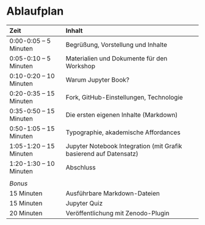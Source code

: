 # Ablaufplan

|Zeit	|Inhalt|
| :---	| :---	|
|0:00-0:05 – 5 Minuten	| Begrüßung, Vorstellung und Inhalte|
|0:05-0:10 – 5 Minuten	| Materialien und Dokumente für den Workshop|
|0:10-0:20 – 10 Minuten	| Warum Jupyter Book?|
|0:20-0:35 – 15 Minuten	| Fork, GitHub-Einstellungen, Technologie|
|0:35-0:50 – 15 Minuten	| Die ersten eigenen Inhalte (Markdown)|
|0:50-1:05 – 15 Minuten	| Typographie, akademische Affordances|
|1:05-1:20 – 15 Minuten	| Jupyter Notebook Integration (mit Grafik basierend auf Datensatz)|
|1:20-1:30 – 10 Minuten	| Abschluss|
| | |
|_Bonus_ | |
|15 Minuten	| Ausführbare Markdown-Dateien|
|15 Minuten	| Jupyter Quiz|
|20 Minuten	| Veröffentlichung mit Zenodo-Plugin |